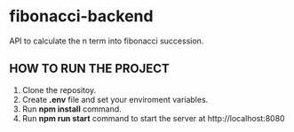 # fibonacci-backend
API to calculate the n term into fibonacci succession.

## HOW TO RUN THE PROJECT

1. Clone the repositoy.
2. Create **.env** file and set your enviroment variables.
3. Run **npm install** command.
4. Run **npm run start** command to start the server at http://localhost:8080
